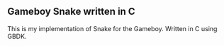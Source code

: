 ## Gameboy Snake written in C
This is my implementation of Snake for the Gameboy. Written in C using GBDK. 
